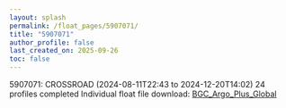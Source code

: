 ```yaml
---
layout: splash
permalink: /float_pages/5907071/
title: "5907071"
author_profile: false
last_created_on: 2025-09-26
toc: false
---
```

 
5907071: CROSSROAD (2024-08-11T22:43 to 2024-12-20T14:02)
24 profiles completed
Individual float file download: [BGC_Argo_Plus_Global](https://ftp.soest.hawaii.edu/bgc_argo_plus/Individual_Floats/outliers_removed/5907071_Sprof_processed.nc)
